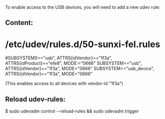 To enable access to the USB devices, you will need to add a new udev rule:

Content:
--------
# /etc/udev/rules.d/50-sunxi-fel.rules
#SUBSYSTEMS=="usb", ATTRS{idVendor}=="1f3a", ATTRS{idProduct}=="efe8", MODE:="0666"
SUBSYSTEM=="usb", ATTRS{idVendor}=="1f3a", MODE="0666"
SUBSYSTEM=="usb_device", ATTRS{idVendor}=="1f3a", MODE="0666"

(This enables access to all devices with vendor-id "1f3a")

Reload udev-rules:
------------------
$ sudo udevadm control --reload-rules && sudo udevadm trigger
